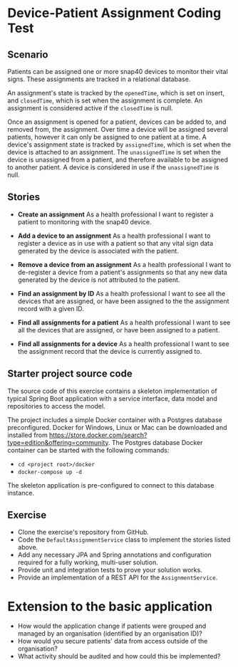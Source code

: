 # Device-Patient Assignment Coding Test

## Scenario
Patients can be assigned one or more snap40 devices to monitor their vital signs. These assignments are tracked in a 
relational database.

An assignment's state is tracked by the `openedTime`, which is set on insert, and `closedTime`, which is set when the 
assignment is complete. An assignment is considered active if the `closedTime` is null.

Once an assignment is opened for a patient, devices can be added to, and removed from, the assignment.
Over time a device will be assigned several patients, however it can only be assigned to one patient at a time. A device's
assignment state is tracked by `assignedTime`, which is set when the device is attached to an assignment. The `unassignedTime`
is set when the device is unassigned from a patient, and therefore available to be assigned to another patient. A device is 
considered in use if the `unassignedTime` is null.

## Stories
* **Create an assignment**
As a health professional I want to register a patient to monitoring with the snap40 device.

* **Add a device to an assignment**
As a health professional I want to register a device as in use with a patient so that any vital sign data generated by the device is associated with the patient.

* **Remove a device from an assignment**
As a health professional I want to de-register a device from a patient's assignments so that any new data generated by the device is not attributed to the patient.

* **Find an assignment by ID**
As a health professional I want to see all the devices that are assigned, or have been assigned to the the assignment record with a given ID.

* **Find all assignments for a patient**
As a health professional I want to see all the devices that are assigned, or have been assigned to a patient.

* **Find all assignments for a device**
As a health professional I want to see the assignment record that the device is currently assigned to.

## Starter project source code
The source code of this exercise contains a skeleton implementation of typical Spring Boot application with a service
interface, data model and repositories to access the model.

The project includes a simple Docker container with a Postgres database preconfigured. Docker for Windows, Linux or Mac can 
be downloaded and installed from https://store.docker.com/search?type=edition&offering=community. The Postgres database
Docker container can be started with the following commands:

* `cd <project root>/docker`
* `docker-compose up -d`

The skeleton application is pre-configured to connect to this database instance.

## Exercise
* Clone the exercise's repository from GitHub.
* Code the `DefaultAssignmentService` class to implement the stories listed above.
* Add any necessary JPA and Spring annotations and configuration required for a fully working, multi-user solution.
* Provide unit and integration tests to prove your solution works.
* Provide an implementation of a REST API for the `AssignmentService`.

# Extension to the basic application
* How would the application change if patients were grouped and managed by an organisation (identified by an organisation ID)?
* How would you secure patients' data from access outside of the organisation?
* What activity should be audited and how could this be implemented?
